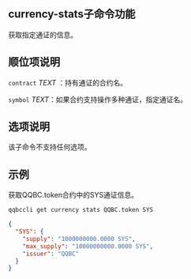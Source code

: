 ## currency-stats子命令功能

获取指定通证的信息。

## 顺位项说明

`contract` _TEXT_ ：持有通证的合约名。

`symbol` _TEXT_：如果合约支持操作多种通证，指定通证名。

## 选项说明

该子命令不支持任何选项。

## 示例

获取QQBC.token合约中的SYS通证信息。 

```sh
qqbccli get currency stats QQBC.token SYS
```

```json
{
  "SYS": {
    "supply": "1000000000.0000 SYS",
    "max_supply": "10000000000.0000 SYS",
    "issuer": "QQBC"
  }
}
```
